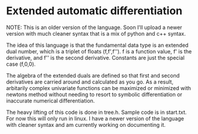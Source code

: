# Extended automatic differentiation 
NOTE: This is an older version of the language. Soon I'll upload a newer version with much cleaner syntax 
that is a mix of python and c++ syntax. 

The idea of this language is that the fundamental data type is an extended dual number, which is a 
triplet of floats (f,f',f''). f is a function value, f' is the derivative, and f''
is the second derivative. Constants are just the special case (f,0,0). 

The algebra of the extended duals are defined so that first and second derivatives are carried around
and calculated as you go. As a result, arbitarily complex univariate functions can be maximized or minimized with
newtons method without needing to resort to symbolic differentiation or inaccurate numerical differentiation.

The heavy lifting of this code is done in tree.h. Sample code is in start.txt. For now this will only run in linux.
I have a newer version of the language with cleaner syntax and am currently working on documenting it. 
